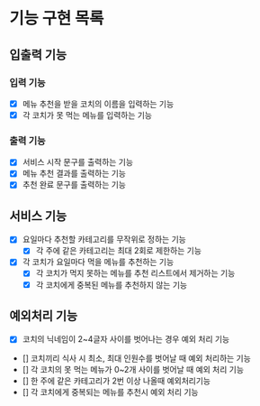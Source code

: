 # 기능 구현 목록

## 입출력 기능

### 입력 기능

- [x] 메뉴 추천을 받을 코치의 이름을 입력하는 기능
- [x] 각 코치가 못 먹는 메뉴를 입력하는 기능

### 출력 기능

- [x] 서비스 시작 문구를 출력하는 기능
- [x] 메뉴 추천 결과를 출력하는 기능
- [x] 추천 완료 문구를 출력하는 기능

## 서비스 기능

- [x] 요일마다 추천할 카테고리를 무작위로 정하는 기능
  - [x] 각 주에 같은 카테고리는 최대 2회로 제한하는 기능
- [x] 각 코치가 요일마다 먹을 메뉴를 추천하는 기능
  - [x] 각 코치가 먹지 못하는 메뉴를 추천 리스트에서 제거하는 기능
  - [x] 각 코치에게 중복된 메뉴를 추천하지 않는 기능

## 예외처리 기능

- [x] 코치의 닉네임이 2~4글자 사이를 벗어나는 경우 예외 처리 기능
- [] 코치끼리 식사 시 최소, 최대 인원수를 벗어날 때 예외 처리하는 기능
- [] 각 코치의 못 먹는 메뉴가 0~2개 사이를 벗어날 때 예외 처리 기능
- [] 한 주에 같은 카테고리가 2번 이상 나올때 예외처리기능
- [] 각 코치에게 중복되는 메뉴를 추천시 예외 처리 기능
